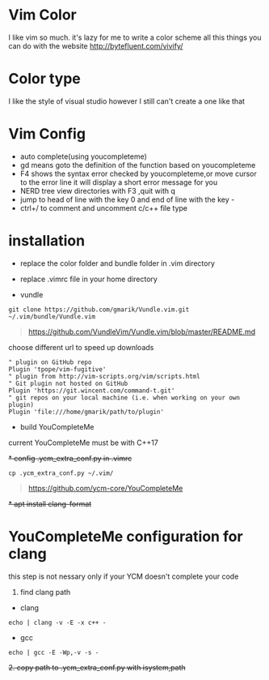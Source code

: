 # Vim Color
I like vim so much.
it's lazy for me to write a color scheme
all this things you can do with the website
http://bytefluent.com/vivify/

# Color type
I like the style of visual studio however I still can't create a one like that

# Vim Config

* auto complete(using youcompleteme)
* gd means goto the definition of the function based on youcompleteme
* F4 shows the syntax error checked by youcompleteme,or move cursor to the error line it will display a short error message for you
* NERD tree view directories with F3 ,quit with q
* jump to head of line with the key 0 and end of line with the key -
* ctrl+/ to comment and uncomment c/c++ file type

# installation

* replace the color folder and bundle folder in .vim directory

* replace .vimrc file in your home directory

* vundle
```shell
git clone https://github.com/gmarik/Vundle.vim.git ~/.vim/bundle/Vundle.vim
```
> https://github.com/VundleVim/Vundle.vim/blob/master/README.md

choose different url to speed up downloads
```vim
" plugin on GitHub repo
Plugin 'tpope/vim-fugitive'
" plugin from http://vim-scripts.org/vim/scripts.html
" Git plugin not hosted on GitHub
Plugin 'https://git.wincent.com/command-t.git'
" git repos on your local machine (i.e. when working on your own plugin)
Plugin 'file:///home/gmarik/path/to/plugin'
```

* build YouCompleteMe

current YouCompleteMe must be with C++17

~~* config .ycm_extra_conf.py in .vimrc~~
```shell
cp .ycm_extra_conf.py ~/.vim/
```
> https://github.com/ycm-core/YouCompleteMe

~~* apt install clang-format~~

# YouCompleteMe configuration for clang
this step is not nessary only if your YCM doesn't complete your code

1. find clang path
* clang
```shell
echo | clang -v -E -x c++ -
```

* gcc
```shell
echo | gcc -E -Wp,-v -s -
```

~~2. copy path to .ycm_extra_conf.py with isystem,path~~

